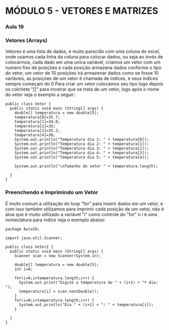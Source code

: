 # MÓDULO 5 - VETORES E MATRIZES

### Aula 19

### Vetores (Arrays)
Vetores é uma lista de dados, é muito parecido com uma coluna do excel, onde usamos cada linha da coluna para colocar dados, ou seja ao invés de colocarmos, cada dado em uma unica variável, criamos um vetor com um numero fixo de posições e cada posição armazena dados conforme o tipo do vetor, um vetor de 10 posições irá armazenar dados como se fosse 10 variáveis, as posições de um vetor é chamada de indices, e seus indices sempre começam do 0
Para criar um vetor colocamos seu tipo logo depois os colchete "[]" para mostrar que se trata de um vetor, logo após o nome do vetor veja o exemplo a seguir:
```
public class Vetor {
  public static void main (String[] args) {
    double[] temperatura = new double[5];
    temperatura[0]=35.7;
    temperatura[1]=34.8;
    temperatura[2]=35;
    temperatura[3]=35.2;
    temperatura[4]=36;
    System.out.println("Temperatura dia 1: " + temperatura[0]);
    System.out.println("Temperatura dia 2: " + temperatura[1]);
    System.out.println("Temperatura dia 3: " + temperatura[2]);
    System.out.println("Temperatura dia 4: " + temperatura[3]);
    System.out.println("Temperatura dia 5: " + temperatura[4]);
    
    System.out.println("\nTamanho do vetor " + temperatura.length);

  }
}

```

### Preenchendo e Imprimindo um Vetor
É muito comum a utilização do loop "for" para inserir dados em um vetor, e com isso também utilizamos para imprimir cada posição de um vetor, não é atoa que é muito utilizado a variável "i" como controle do "for" o i é uma nomeclatura para indice veja o exemplo abaixo:
```
package Aula19;

import java.util.Scanner;

public class Vetor2 {
  public static void main (String[] args) {
    Scanner scan = new Scanner(System.in);

    double[] temperatura = new double[5];
    int i=0;
    
    for(i=0;i<temperatura.length;i++) {
      System.out.print("Digite a temperatura do " + (i+1) + "º dia: ");
      temperatura[i] = scan.nextDouble();
    } 
    for(i=0;i<temperatura.length;i++) {
      System.out.println("Dia " + (i+1) + ": " + temperatura[i]);
    } 

  }
}

```
